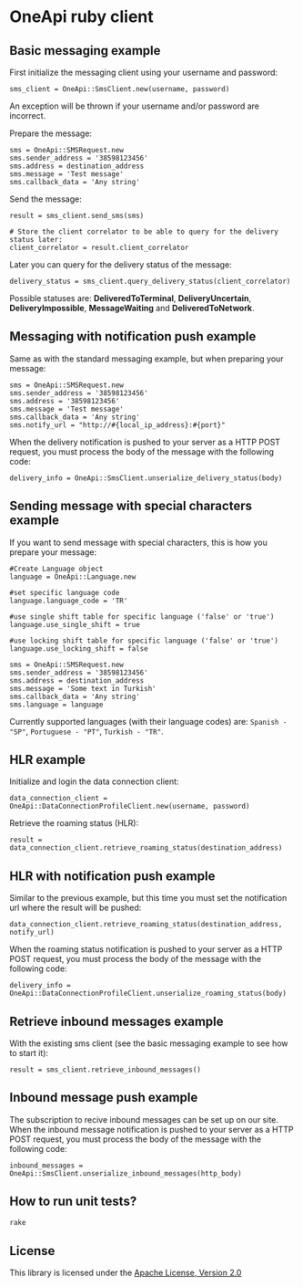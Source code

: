 OneApi ruby client
============================

Basic messaging example
-----------------------

First initialize the messaging client using your username and password:

    sms_client = OneApi::SmsClient.new(username, password)


An exception will be thrown if your username and/or password are incorrect.

Prepare the message:

    sms = OneApi::SMSRequest.new
    sms.sender_address = '38598123456'
    sms.address = destination_address
    sms.message = 'Test message'
    sms.callback_data = 'Any string'


Send the message:

    result = sms_client.send_sms(sms)
    
    # Store the client correlator to be able to query for the delivery status later:
    client_correlator = result.client_correlator


Later you can query for the delivery status of the message:

    delivery_status = sms_client.query_delivery_status(client_correlator)


Possible statuses are: **DeliveredToTerminal**, **DeliveryUncertain**, **DeliveryImpossible**, **MessageWaiting** and **DeliveredToNetwork**.

Messaging with notification push example
-----------------------

Same as with the standard messaging example, but when preparing your message:

    sms = OneApi::SMSRequest.new
    sms.sender_address = '38598123456'
    sms.address = '38598123456'
    sms.message = 'Test message'
    sms.callback_data = 'Any string'
    sms.notify_url = "http://#{local_ip_address}:#{port}"


When the delivery notification is pushed to your server as a HTTP POST request, you must process the body of the message with the following code:

    delivery_info = OneApi::SmsClient.unserialize_delivery_status(body)


Sending message with special characters example
-----------------------

If you want to send message with special characters, this is how you prepare your message:

	#Create Language object
	language = OneApi::Language.new

	#set specific language code
	language.language_code = 'TR'

	#use single shift table for specific language ('false' or 'true')
	language.use_single_shift = true

	#use locking shift table for specific language ('false' or 'true')
	language.use_locking_shift = false

	sms = OneApi::SMSRequest.new
	sms.sender_address = '38598123456'
	sms.address = destination_address
	sms.message = 'Some text in Turkish'
	sms.callback_data = 'Any string'
	sms.language = language

Currently supported languages (with their language codes) are: `Spanish - "SP"`, `Portuguese - "PT"`, `Turkish - "TR"`.

HLR example
-----------------------

Initialize and login the data connection client:

    data_connection_client = OneApi::DataConnectionProfileClient.new(username, password)


Retrieve the roaming status (HLR):

    result = data_connection_client.retrieve_roaming_status(destination_address)


HLR with notification push example
-----------------------

Similar to the previous example, but this time you must set the notification url where the result will be pushed:

    data_connection_client.retrieve_roaming_status(destination_address, notify_url)


When the roaming status notification is pushed to your server as a HTTP POST request, you must process the body of the message with the following code:

    delivery_info = OneApi::DataConnectionProfileClient.unserialize_roaming_status(body)


Retrieve inbound messages example
-----------------------

With the existing sms client (see the basic messaging example to see how to start it):

    result = sms_client.retrieve_inbound_messages()


Inbound message push example
-----------------------

The subscription to recive inbound messages can be set up on our site.
When the inbound message notification is pushed to your server as a HTTP POST request, you must process the body of the message with the following code:

    inbound_messages = OneApi::SmsClient.unserialize_inbound_messages(http_body)


How to run unit tests?
-------

```sh
rake
```


License
-------

This library is licensed under the [Apache License, Version 2.0](http://www.apache.org/licenses/LICENSE-2.0)
